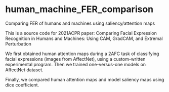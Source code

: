 # human_machine_FER_comparison
Comparing FER of humans and machines using saliency/attention maps

This is a source code for 2021ACPR paper: Comparing Facial Expression Recognition in Humans and Machines: Using CAM, GradCAM, and Extremal Perturbation

We first obtained human attention maps during a 2AFC task of classifying facial expressions (images from AffectNet), using a custom-written experimental program.
Then we trained one-versus-one models on AffectNet dataset. 

Finally, we compared human attention maps and model saliency maps using dice coefficient.
